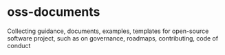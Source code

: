 # oss-documents
Collecting guidance, documents, examples, templates for open-source software project, such as on governance, roadmaps, contributing, code of conduct

